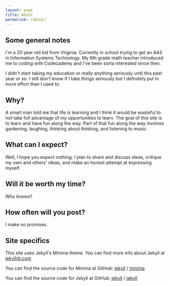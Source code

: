 ```yaml
---
layout: page
title: About
permalink: /about/
---
```


## Some general notes
I'm a 20 year old kid from Virginia. Currently in school trying to get an AAS in Information Systems Technology. My 6th grade math teacher introduced me to coding with Codecademy and I've been sorta interested since then. 
  
I didn't start taking my education or really anything seriously until this past year or so. I still don't know if I take things seriously but I definitely put in more effort than I used to.
  
## Why?
  
A smart man told me that life is learning and I think it would be wasteful to not take full advantage of my opportunities to learn. The goal of this site is to learn and have fun along the way. Part of that fun along the way involves gardening, laughing, thinking about thinking, and listening to music. 

## What can I expect?

Well, I hope you expect nothing. I plan to share and discuss ideas, critique my own and others' ideas, and make an honest attempt at expressing myself.

## Will it be worth my time?

Who knows?

## How often will you post?

I make no promises.

## Site specifics
This site uses Jekyll's Minima theme. You can find more info about Jekyll at [jekyllrb.com](https://jekyllrb.com/)

You can find the source code for Minima at GitHub:
[jekyll][jekyll-organization] /
[minima](https://github.com/jekyll/minima)

You can find the source code for Jekyll at GitHub:
[jekyll][jekyll-organization] /
[jekyll](https://github.com/jekyll/jekyll)


[jekyll-organization]: https://github.com/jekyll


